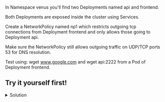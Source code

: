 In Namespace venus you'll find two Deployments named api and frontend. 

Both Deployments are exposed inside the cluster using Services. 

Create a NetworkPolicy named np1 which restricts outgoing tcp connections from Deployment frontend and only allows those going to Deployment api. 

Make sure the NetworkPolicy still allows outgoing traffic on UDP/TCP ports 53 for DNS resolution.

Test using: wget www.google.com and wget api:2222 from a Pod of Deployment frontend.

## Try it yourself first!

<details><summary>Solution</summary>
  
```yaml
apiVersion: networking.k8s.io/v1
kind: NetworkPolicy
metadata:
  name: np1
  namespace: venus
spec:
  podSelector:
    matchLabels:
      app: frontend
  policyTypes:
    - Egress
  egress:
    - to:
        - podSelector:
            matchLabels:
              app: api
      ports:
        - protocol: TCP
          port: 2222
    - ports:
        - protocol: UDP
          port: 53
        - protocol: TCP
          port: 53
```
</details>
